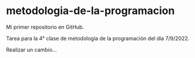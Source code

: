 # metodologia-de-la-programacion

Mi primer repositorio en GitHub.

Tarea para la 4° clase de metodología de la programación del día 7/9/2022.

Realizar un cambio... 
